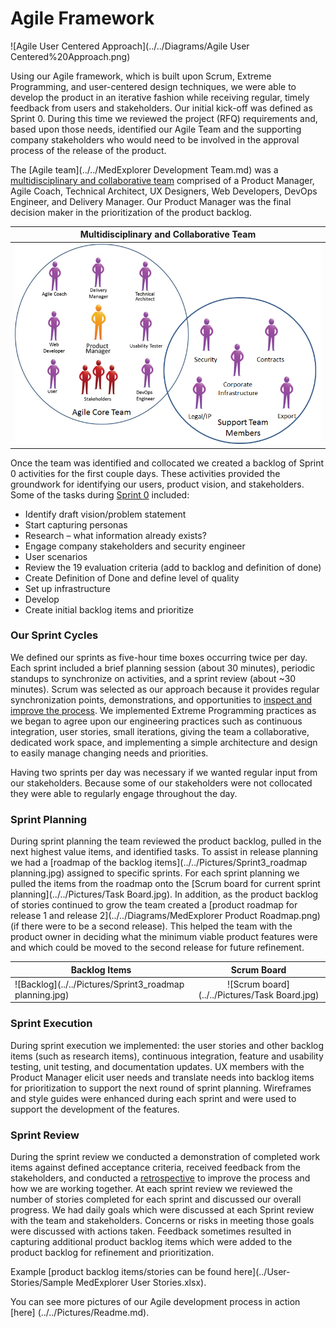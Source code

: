 # Agile Framework
![Agile User Centered Approach](../../Diagrams/Agile User Centered%20Approach.png)

Using our Agile framework, which is built upon Scrum, Extreme Programming, and user-centered design techniques, we were able to develop the product in an iterative fashion while receiving regular, timely feedback from users and stakeholders. Our initial kick-off was defined as Sprint 0. During this time we reviewed the project (RFQ) requirements and, based upon those needs, identified our Agile Team and the supporting company stakeholders who would need to be involved in the approval process of the release of the product.

The [Agile team](../../MedExplorer Development Team.md) was a [multidisciplinary and collaborative team](../../Diagrams/AgileTeam.png) comprised of a Product Manager, Agile Coach, Technical Architect, UX Designers, Web Developers, DevOps Engineer, and Delivery Manager. Our Product Manager was the final decision maker in the prioritization of the product backlog.


| Multidisciplinary and Collaborative Team |
| ------------- |
| ![Backlog](../../Diagrams/AgileTeam.png) |

Once the team was identified and collocated we created a backlog of Sprint 0 activities for the first couple days. These activities provided the groundwork for identifying our users, product vision, and stakeholders. Some of the tasks during [Sprint 0](../../Pictures/Sprint0activities.jpg) included:

* Identify draft vision/problem statement
* Start capturing personas
* Research – what information already exists?
* Engage company stakeholders and security engineer
* User scenarios
* Review the  19 evaluation criteria (add to backlog and definition of done)
* Create Definition of Done and define level of quality
* Set up infrastructure
* Develop 
* Create initial backlog items and prioritize

### Our Sprint Cycles
We defined our sprints as five-hour time boxes occurring twice per day. Each sprint included a brief planning session (about 30 minutes), periodic standups to synchronize on activities, and a sprint review (about ~30 minutes). Scrum was selected as our approach because it provides regular synchronization points, demonstrations, and opportunities to [inspect and improve the process](../../Pictures/Retrospective.jpg). We implemented Extreme Programming practices as we began to agree upon our engineering practices such as continuous integration, user stories, small iterations, giving the team a collaborative, dedicated work space, and implementing a simple architecture and design to easily manage changing needs and priorities.

Having two sprints per day was necessary if we wanted regular input from our stakeholders. Because some of our stakeholders were not collocated they were able to regularly engage throughout the day. 

### Sprint Planning
During sprint planning the team reviewed the product backlog, pulled in the next highest value items, and identified tasks. To assist in release planning we had a [roadmap of the backlog items](../../Pictures/Sprint3_roadmap planning.jpg) assigned to specific sprints. For each sprint planning we pulled the items from the roadmap onto the [Scrum board for current sprint planning](../../Pictures/Task Board.jpg). In addition, as the product backlog of stories continued to grow the team created a [product roadmap for release 1 and release 2](../../Diagrams/MedExplorer Product Roadmap.png) (if there were to be a second release). This helped the team with the product owner in deciding what the minimum viable product features were and which could be moved to the second release for future refinement. 

| Backlog Items | Scrum Board |
| ------------- |:-----------:|
| ![Backlog](../../Pictures/Sprint3_roadmap planning.jpg) | ![Scrum board](../../Pictures/Task Board.jpg) | 

### Sprint Execution
During sprint execution we implemented: the user stories and other backlog items (such as research items), continuous integration, feature and usability testing, unit testing, and documentation updates. UX members with the Product Manager elicit user needs and translate needs into backlog items for prioritization to support the next round of sprint planning. Wireframes and style guides were enhanced during each sprint and were used to support the development of the features. 

### Sprint Review
During the sprint review we conducted a demonstration of completed work items against defined acceptance criteria, received feedback from the stakeholders, and conducted a [retrospective](../../Pictures/Retrospective.jpg) to improve the process and how we are working together. At each sprint review we reviewed the number of stories completed for each sprint and discussed our overall progress. We had daily goals which were discussed at each Sprint review with the team and stakeholders. Concerns or risks in meeting those goals were discussed with actions taken. Feedback sometimes resulted in capturing additional product backlog items which were added to the product backlog for refinement and prioritization.

Example [product backlog items/stories can be found here](../User-Stories/Sample MedExplorer User Stories.xlsx).

You can see more pictures of our Agile development process in action [here] (../../Pictures/Readme.md).
